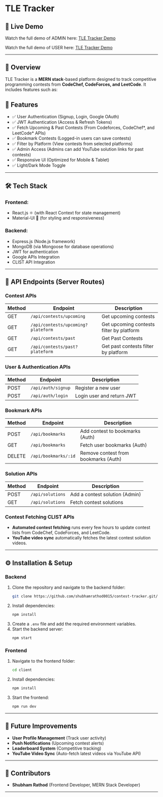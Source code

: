 
# TLE Tracker

## 🎥 Live Demo

Watch the full demo of ADMIN here: [TLE Tracker Demo](https://drive.google.com/file/d/18a5c_uUNceC6w0f2h5_hIMg19JPmKJR5/view?usp=drive_link)

Watch the full demo of USER here: [TLE Tracker Demo](https://drive.google.com/file/d/17Oj6Tl7P3qKn0rUj6BpyaUEZbYPWKjP-/view?usp=drive_link)

---

## 🚀 Overview

TLE Tracker is a **MERN stack**-based platform designed to track competitive programming contests from **CodeChef, CodeForces, and LeetCode**. It includes features such as:

## **📜 Features**  
- ✅ User Authentication (Signup, Login, Google OAuth)  
- ✅ JWT Authentication (Access & Refresh Tokens)  
- ✅ Fetch Upcoming & Past Contests (From Codeforces, CodeChef*, and LeetCode* APIs)  
- ✅ Bookmark Contests (Logged-in users can save contests)  
- ✅ Filter by Platform (View contests from selected platforms)  
- ✅ Admin Access (Admins can add YouTube solution links for past contests)  
- ✅ Responsive UI (Optimized for Mobile & Tablet)  
- ✅ Light/Dark Mode Toggle  

---

## 🛠 Tech Stack

### **Frontend:**

- React.js ⚛️ (with React Context for state management)
- Material-UI 🎨 (for styling and responsiveness)

### **Backend:**

- Express.js (Node.js framework)
- MongoDB (via Mongoose for database operations)
- JWT for authentication
- Google APIs Integration
- CLIST API Integration

---

## 📌 API Endpoints (Server Routes)

### **Contest APIs**

| **Method** | **Endpoint**               | **Description**                         |
|------------|----------------------------|-----------------------------------------|
| GET        | `/api/contests/upcoming`          | Get upcoming contests                  |
| GET        | `/api/contests/upcoming?plateform`| Get upcoming contests filter by platform |
| GET        | `/api/contests/past`              | Get Past Contests                       |
| GET        | `/api/contests/past?plateform`    | Get past contests filter by platform    |

### **User & Authentication APIs**

| **Method** | **Endpoint**           | **Description**                        |
|------------|------------------------|----------------------------------------|
| POST       | `/api/auth/signup`     | Register a new user                    |
| POST       | `/api/auth/login`      | Login user and return JWT              |

### **Bookmark APIs**

| **Method** | **Endpoint**           | **Description**                        |
|------------|------------------------|----------------------------------------|
| POST       | `/api/bookmarks`       | Add contest to bookmarks (Auth)        |
| GET        | `/api/bookmarks`       | Fetch user bookmarks (Auth)            |
| DELETE     | `/api/bookmarks/:id`   | Remove contest from bookmarks (Auth)   |

### **Solution APIs**

| **Method** | **Endpoint**           | **Description**                        |
|------------|------------------------|----------------------------------------|
| POST       | `/api/solutions`       | Add a contest solution (Admin)         |
| GET        | `/api/solutions`       | Fetch contest solutions                |

### **Contest Fetching CLIST APIs**

- **Automated contest fetching** runs every few hours to update contest lists from CodeChef, CodeForces, and LeetCode.
- **YouTube video sync** automatically fetches the latest contest solution videos.

---

## ⚙ Installation & Setup

### **Backend**

1. Clone the repository and navigate to the backend folder:
   ```bash
   git clone https://github.com/shubhamrathod0015/contest-tracker.git/server
   ```
2. Install dependencies:
   ```bash
   npm install
   ```
3. Create a `.env` file and add the required environment variables.
4. Start the backend server:
   ```bash
   npm start
   ```

### **Frontend**

1. Navigate to the frontend folder:
   ```bash
   cd client
   ```
2. Install dependencies:
   ```bash
   npm install
   ```
3. Start the frontend:
   ```bash
   npm run dev
   ```

---

## 🔗 Future Improvements

- **User Profile Management** (Track user activity)
- **Push Notifications** (Upcoming contest alerts)
- **Leaderboard System** (Competitive tracking)
- **YouTube Video Sync** (Auto-fetch latest videos via YouTube API)

---

## 👥 Contributors

- **Shubham Rathod** (Frontend Developer, MERN Stack Developer)  

---

